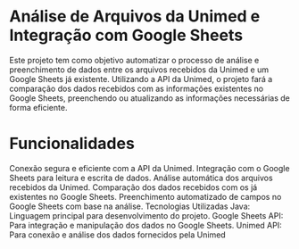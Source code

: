# Análise de Arquivos da Unimed e Integração com Google Sheets
Este projeto tem como objetivo automatizar o processo de análise e preenchimento de dados entre os arquivos recebidos da Unimed e um Google Sheets já existente. Utilizando a API da Unimed, o projeto fará a comparação dos dados recebidos com as informações existentes no Google Sheets, preenchendo ou atualizando as informações necessárias de forma eficiente.

# Funcionalidades
Conexão segura e eficiente com a API da Unimed.
Integração com o Google Sheets para leitura e escrita de dados.
Análise automática dos arquivos recebidos da Unimed.
Comparação dos dados recebidos com os já existentes no Google Sheets.
Preenchimento automatizado de campos no Google Sheets com base na análise.
Tecnologias Utilizadas
Java: Linguagem principal para desenvolvimento do projeto.
Google Sheets API: Para integração e manipulação dos dados no Google Sheets.
Unimed API: Para conexão e análise dos dados fornecidos pela Unimed
